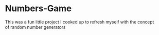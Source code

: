 # Numbers-Game
This was a fun little project I cooked up to refresh myself with the concept of random number generators 
